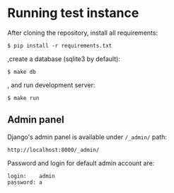 Running test instance
=====================

After cloning the repository, install all requirements:

    $ pip install -r requirements.txt

,create a database (sqlite3 by default):

    $ make db

, and run development server:

    $ make run


Admin panel
-----------

Django's admin panel is available under `/_admin/` path:

    http://localhost:8000/_admin/

Password and login for default admin account are:

    login:    admin
    password: a
